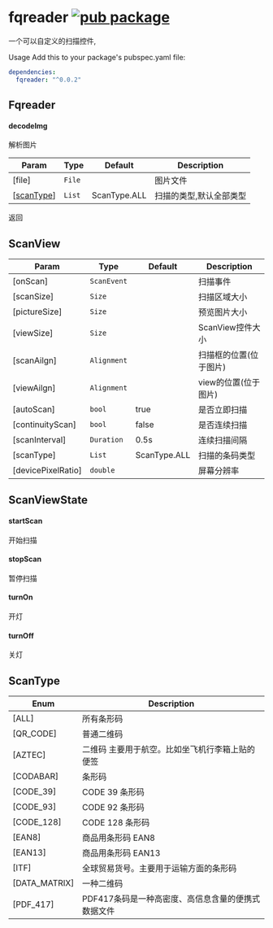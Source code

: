 # fqreader [![pub package](https://img.shields.io/pub/v/fqreader.svg)](https://pub.dartlang.org/packages/fqreader)

一个可以自定义的扫描控件,

Usage
Add this to your package's pubspec.yaml file:
``` yaml
dependencies:
  fqreader: "^0.0.2"
```

## Fqreader

#### decodeImg
解析图片

| Param | Type | Default | Description |
| --- | --- | --- | --- |
| [file] | <code>File<Widget></code>  | | 图片文件 |
| [[scanType](#ScanType)] | <code>List<ScanType><Widget></code> | ScanType.ALL| 扫描的类型,默认全部类型 |

返回

## ScanView

| Param | Type | Default | Description |
| --- | --- | --- | --- |
| [onScan] | <code>ScanEvent</code> | | 扫描事件 |
| [scanSize] | <code>Size</code> | | 扫描区域大小 |
| [pictureSize] | <code>Size</code> | | 预览图片大小 |
| [viewSize] | <code>Size</code> | | ScanView控件大小 |
| [scanAilgn] | <code>Alignment</code> | | 扫描框的位置(位于图片) |
| [viewAilgn] | <code>Alignment</code> | | view的位置(位于图片) |
| [autoScan] | <code>bool</code> | true | 是否立即扫描 |
| [continuityScan] | <code>bool</code> | false | 是否连续扫描 |
| [scanInterval] | <code>Duration</code> |  0.5s  | 连续扫描间隔 |
| [scanType] | <code>List<ScanType></code> | ScanType.ALL |  扫描的条码类型 |
| [devicePixelRatio] | <code>double</code> | | 屏幕分辨率 |

## ScanViewState

#### startScan
开始扫描 


#### stopScan
暂停扫描 

#### turnOn
开灯

#### turnOff
关灯

## ScanType
| Enum |  Description |
| --- |  --- |
| [ALL] |  所有条形码 |
| [QR_CODE] |  普通二维码 |
| [AZTEC] |  二维码 主要用于航空。比如坐飞机行李箱上贴的便签 |
| [CODABAR] |  条形码|
| [CODE_39] |  CODE 39 条形码|
| [CODE_93] |  CODE 92 条形码|
| [CODE_128] |   CODE 128 条形码|
| [EAN8] |    商品用条形码 EAN8|
| [EAN13] |   商品用条形码 EAN13|
| [ITF] |   全球贸易货号。主要用于运输方面的条形码|
| [DATA_MATRIX] |  一种二维码 |
| [PDF_417] |  PDF417条码是一种高密度、高信息含量的便携式数据文件 |


